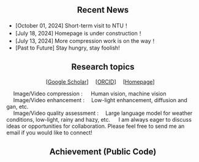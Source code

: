 ## <div align="center"> Recent News</div>
- [October 01, 2024] Short-term visit to NTU！
- [July 18, 2024] Homepage is under construction！
- [July 13, 2024] More compression work is on the way！
- [Past to Future] Stay hungry, stay foolish! 


## <div align="center">Research topics</div>

<div align="center">
  
[[Google Scholar](https://scholar.google.com/citations?user=IhyTEDkAAAAJ&hl=zh-CN)]&emsp; [[ORCID](https://orcid.org/0000-0001-7608-7913)]&emsp; [[Homepage]()]&emsp;<br> 

</div>

&emsp; Image/Video compression : &emsp; Human vision, machine vision<br>
&emsp; Image/Video enhancement :&emsp; Low-light enhancement, diffusion and gan, etc.<br>
&emsp; Image/Video quality assessment :&emsp; Large language model for weather conditions, low-light, rainy and hazy, etc. <be>
&emsp; I am always eager to discuss ideas or opportunities for collaboration. Please feel free to send me an email if you would like to connect! &emsp;<br>




## <div align="center">Achievement (Public Code)</div>



